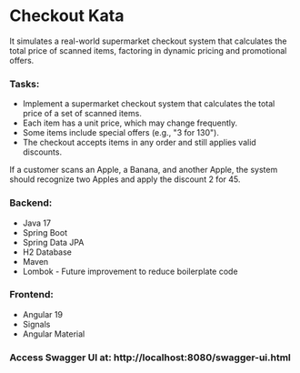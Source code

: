 # Checkout Kata

It simulates a real-world supermarket checkout system that calculates the total price of scanned items, factoring in dynamic pricing and promotional offers.

### Tasks:
* Implement a supermarket checkout system that calculates the total price of a set of scanned items.
* Each item has a unit price, which may change frequently.
* Some items include special offers (e.g., "3 for 130").
* The checkout accepts items in any order and still applies valid discounts.

If a customer scans an Apple, a Banana, and another Apple, the system should recognize two Apples and apply the discount 2 for 45.


### Backend:
* Java 17
* Spring Boot
* Spring Data JPA
* H2 Database
* Maven
* Lombok - Future improvement to reduce boilerplate code

### Frontend: 
* Angular 19
* Signals
* Angular Material

### Access Swagger UI at: http://localhost:8080/swagger-ui.html

